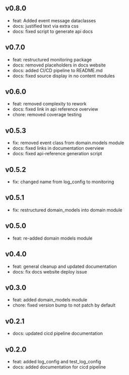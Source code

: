 ## v0.8.0
- feat: Added event message dataclasses
- docs: justified text via extra css
- docs: fixed script to generate api docs

## v0.7.0
- feat: restructured monitoring package
- docs: removed placeholders in docs website
- docs: added CI/CD pipeline to README.md
- docs: fixed source display in no content modules

## v0.6.0
- feat: removed complexity to rework
- docs: fixed link in api reference overview
- chore: removed coverage testing

## v0.5.3
- fix: removed event class from domain.models module
- docs: fixed links in documentation overview
- docs: fixed api-reference generation script

## v0.5.2
- fix: changed name from log_config to monitoring

## v0.5.1
- fix: restructured domain_models into domain module

## v0.5.0
- feat: re-added domain models module

## v0.4.0
- feat: general cleanup and updated documentation
- docs: fix docs website deploy issue

## v0.3.0
- feat: added domain_models module
- chore: fixed version bump to not patch by default

## v0.2.1
- docs: updated cicd pipeline documentation

## v0.2.0
- feat: added log_config and test_log_config
- docs: added documentation for cicd pipeline

